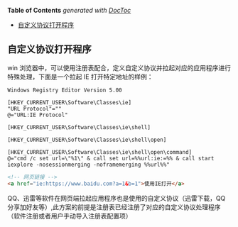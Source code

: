 <!-- START doctoc generated TOC please keep comment here to allow auto update -->
<!-- DON'T EDIT THIS SECTION, INSTEAD RE-RUN doctoc TO UPDATE -->
**Table of Contents**  *generated with [DocToc](https://github.com/thlorenz/doctoc)*

- [自定义协议打开程序](#%E8%87%AA%E5%AE%9A%E4%B9%89%E5%8D%8F%E8%AE%AE%E6%89%93%E5%BC%80%E7%A8%8B%E5%BA%8F)

<!-- END doctoc generated TOC please keep comment here to allow auto update -->

## 自定义协议打开程序

win 浏览器中，可以使用注册表配合，定义自定义协议并拉起对应的应用程序进行特殊处理，下面是一个拉起 IE 打开特定地址的样例：

```reg
Windows Registry Editor Version 5.00

[HKEY_CURRENT_USER\Software\Classes\ie]
"URL Protocol"=""
@="URL:IE Protocol"

[HKEY_CURRENT_USER\Software\Classes\ie\shell]

[HKEY_CURRENT_USER\Software\Classes\ie\shell\open]

[HKEY_CURRENT_USER\Software\Classes\ie\shell\open\command]
@="cmd /c set url=\"%1\" & call set url=%%url:ie:=%% & call start iexplore -nosessionmerging -noframemerging %%url%%"
```

```html
<!-- 网页链接 -->
<a href="ie:https://www.baidu.com?a=1&b=1">使用IE打开</a>
```

QQ、迅雷等软件在网页端拉起应用程序也是使用的自定义协议（迅雷下载，QQ 分享加好友等）,此方案的前提是注册表已经注册了对应的自定义协议处理程序（软件注册或者用户手动导入注册表配置项）

